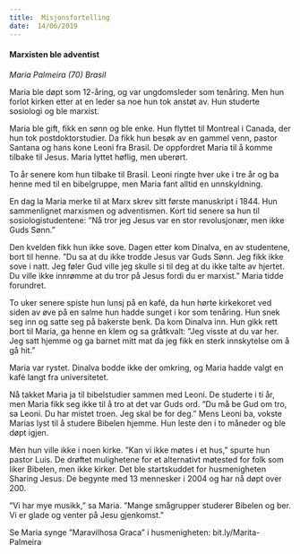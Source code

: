```yaml
---
title:  Misjonsfortelling
date:  14/06/2019
---
```


#### Marxisten ble adventist

_Maria Palmeira (70) Brasil_

Maria ble døpt som 12-åring, og var ungdomsleder som tenåring. Men hun forlot kirken etter at en leder sa noe hun tok anstøt av. Hun studerte sosiologi og ble marxist.

Maria ble gift, fikk en sønn og ble enke. Hun flyttet til Montreal i Canada, der hun tok postdoktorstudier. Da fikk hun besøk av en gammel venn, pastor Santana og hans kone Leoni fra Brasil. De oppfordret Maria til å komme tilbake til Jesus. Maria lyttet høflig, men uberørt.

To år senere kom hun tilbake til Brasil. Leoni ringte hver uke i tre år og ba henne med til en bibelgruppe, men Maria fant alltid en unnskyldning.

En dag la Maria merke til at Marx skrev sitt første manuskript i 1844. Hun sammenlignet marxismen og adventismen. Kort tid senere sa hun til sosiologistudentene: ”Nå tror jeg Jesus var en stor revolusjonær, men ikke Guds Sønn.”

Den kvelden fikk hun ikke sove. Dagen etter kom Dinalva, en av studentene, bort til henne. ”Du sa at du ikke trodde Jesus var Guds Sønn. Jeg fikk ikke sove i natt. Jeg føler Gud ville jeg skulle si til deg at du ikke talte av hjertet. Du ville ikke innrømme at du tror på Jesus fordi du er marxist.” Maria tidde forundret.

To uker senere spiste hun lunsj på en kafé, da hun hørte kirkekoret ved siden av øve på en salme hun hadde sunget i kor som tenåring. Hun snek seg inn og satte seg på bakerste benk. Da kom Dinalva inn. Hun gikk rett bort til Maria, ga henne en klem og sa gråtkvalt: ”Jeg visste at du var her. Jeg satt hjemme og ga barnet mitt mat da jeg fikk en sterk innskytelse om å gå hit.”

Maria var rystet. Dinalva bodde ikke der omkring, og Maria hadde valgt en kafé langt fra universitetet.

Nå takket Maria ja til bibelstudier sammen med Leoni. De studerte i ti år, men Maria fikk seg ikke til å tro at det var Guds ord. ”Du må be Gud om tro, sa Leoni. Du har mistet troen. Jeg skal be for deg.” Mens Leoni ba, vokste Marias lyst til å studere Bibelen hjemme. Hun leste den i to måneder og ble døpt igjen.

Men hun ville ikke i noen kirke. ”Kan vi ikke møtes i et hus,” spurte hun pastor Luis. De drøftet mulighetene for et alternativt møtested for folk som liker Bibelen, men ikke kirker. Det ble startskuddet for husmenigheten Sharing Jesus. De begynte med 13 mennesker i 2004 og har nå døpt over 200.

”Vi har mye musikk,” sa Maria. ”Mange smågrupper studerer Bibelen og ber. Vi er glade og venter på Jesu gjenkomst.”

Se Maria synge ”Maravilhosa Graca” i husmenigheten: bit.ly/Marita-Palmeira